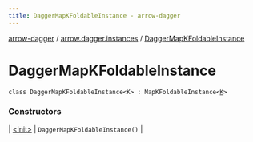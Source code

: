 ```yaml
---
title: DaggerMapKFoldableInstance - arrow-dagger
---
```


[arrow-dagger](../../index.html) / [arrow.dagger.instances](../index.html) / [DaggerMapKFoldableInstance](./index.html)

# DaggerMapKFoldableInstance

`class DaggerMapKFoldableInstance<K> : MapKFoldableInstance<`[`K`](index.html#K)`>`

### Constructors

| [&lt;init&gt;](-init-.html) | `DaggerMapKFoldableInstance()` |

